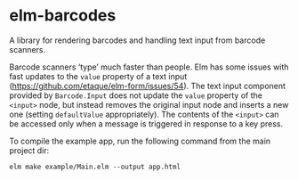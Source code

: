 # elm-barcodes

A library for rendering barcodes and handling text
input from barcode scanners.

Barcode scanners ‘type’ much faster than people. Elm has some issues with fast
updates to the `value` property of a text input
(https://github.com/etaque/elm-form/issues/54). The text input component
provided by `Barcode.Input` does not update the `value` property of the
`<input>` node, but instead removes the original input node and inserts a new
one (setting `defaultValue` appropriately). The contents of the `<input>` can
be accessed only when a message is triggered in response to a key press.

To compile the example app, run the following command from the main project dir:

    elm make example/Main.elm --output app.html
